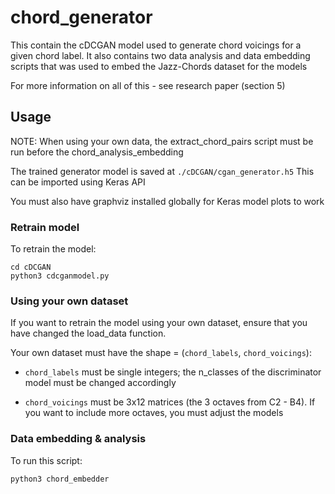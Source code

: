 # chord_generator

This contain the cDCGAN model used to generate chord voicings for a given chord label.
It also contains two data analysis and data embedding scripts that was used to embed the Jazz-Chords dataset for the models

For more information on all of this - see research paper (section 5)

## Usage

NOTE: When using your own data, the extract_chord_pairs script must be run before the chord_analysis_embedding

The trained generator model is saved at `./cDCGAN/cgan_generator.h5`
This can be imported using Keras API

You must also have graphviz installed globally for Keras model plots to work

### Retrain model

To retrain the model:

```
cd cDCGAN
python3 cdcganmodel.py
```

### Using your own dataset

If you want to retrain the model using your own dataset, ensure that you have changed the load_data function.

Your own dataset must have the shape = (`chord_labels`, `chord_voicings`):

- `chord_labels` must be single integers; the n_classes of the discriminator model must be changed accordingly

- `chord_voicings` must be 3x12 matrices (the 3 octaves from C2 - B4). If you want to include more octaves, you must adjust the models

### Data embedding & analysis

To run this script:

```
python3 chord_embedder
```